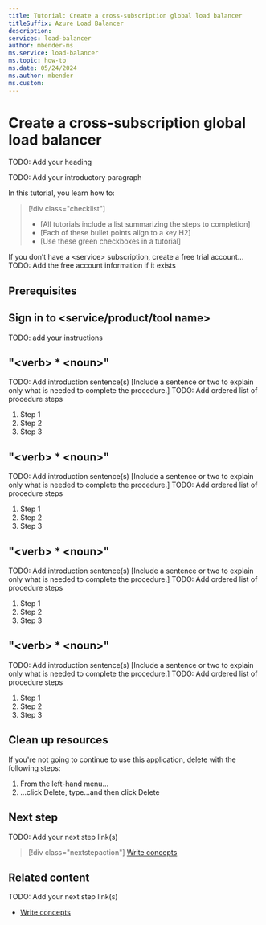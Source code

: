 ```yaml
---
title: Tutorial: Create a cross-subscription global load balancer
titleSuffix: Azure Load Balancer
description: 
services: load-balancer
author: mbender-ms
ms.service: load-balancer
ms.topic: how-to
ms.date: 05/24/2024
ms.author: mbender
ms.custom: 
---
```


# Create a cross-subscription global load balancer
TODO: Add your heading


TODO: Add your introductory paragraph



In this tutorial, you learn how to:

> [!div class="checklist"]
> * [All tutorials include a list summarizing the steps to completion]
> * [Each of these bullet points align to a key H2]
> * [Use these green checkboxes in a tutorial]

<!-- 4. Free account links 
----------------------------------------------------------------

Required, if a free trial account exists Because Tutorials are intended to help new customers use the product or service to complete a top task, include a link to a free trial before the first H2. You can find listed examples in the  [tutorials pattern](article-tutorial.md)
-->

If you don’t have a \<service\> subscription, create a free trial account...
TODO: Add the free account information if it exists


## Prerequisites



<!-- 6. Account sign in --------------------------------------------------------------------

Required: If you need to sign in to the portal to do the Tutorial, this H2 and link are required.

-->

## Sign in to \<service/product/tool name\>
TODO: add your instructions

<!-- If signing in requires more than one step, then use this section. If it's just a single
step, include that step in the first section that requires it.

-->

<!-- 7. Task H2s ------------------------------------------------------------------------------

Required: Tutorials are prescriptive and guide the customer through an end-to-end scenario. Make sure to use specific naming for setting up accounts and configuring technology.

Multiple procedures should be organized in H2 level sections. A section contains a major grouping of steps that help users complete a scenario. Each section is represented as an H2 in the article.

Avoid linking off to other content - include whatever the customer needs to complete the scenario in the article. For example, if the customer needs to set permissions, include the permissions they need to set, and the specific settings in the Tutorial procedure. Don't
send the customer to another article to read about it.

In a break from tradition, do not link to reference topics in the Tutorial when using cmdlets or code. Provide customers what they need to know in the Tutorial to successfully complete the Tutorial.

For portal-based procedures, minimize bullets and numbering.

For the CLI or PowerShell based procedures, don't use bullets or numbering.

* Each H2 should be a major step in the scenario.
* Phrase each H2 title as "<verb> * <noun>" to describe what they'll do in the step.
* Don't start with a gerund.
* Don't number the H2s.
* Begin each H2 with a brief explanation for context.
* Provide a ordered list of procedural steps.
* Provide a code block, diagram, or screenshot if appropriate
* An image, code block, or other graphical element comes after numbered step it illustrates.
* If necessary, optional groups of steps can be added into a section.
* If necessary, alternative groups of steps can be added into a section.

-->

## "\<verb\> * \<noun\>"
TODO: Add introduction sentence(s)
[Include a sentence or two to explain only what is needed to complete the procedure.]
TODO: Add ordered list of procedure steps
1. Step 1
1. Step 2
1. Step 3

## "\<verb\> * \<noun\>"
TODO: Add introduction sentence(s)
[Include a sentence or two to explain only what is needed to complete the procedure.]
TODO: Add ordered list of procedure steps
1. Step 1
1. Step 2
1. Step 3

## "\<verb\> * \<noun\>"
TODO: Add introduction sentence(s)
[Include a sentence or two to explain only what is needed to complete the procedure.]
TODO: Add ordered list of procedure steps
1. Step 1
1. Step 2
1. Step 3

## "\<verb\> * \<noun\>"
TODO: Add introduction sentence(s)
[Include a sentence or two to explain only what is needed to complete the procedure.]
TODO: Add ordered list of procedure steps
1. Step 1
1. Step 2
1. Step 3


<!---Code requires specific formatting. Here are a few useful examples of
commonly used code blocks. Make sure to use the interactive functionality
where possible.

For the CLI or PowerShell based procedures, don't use bullets or
numbering.

Here is an example of a code block for Java:

```java
cluster = Cluster.build(new File("src/remote.yaml")).create();
...
client = cluster.connect();
```

or a code block for Azure CLI:

```azurecli-interactive 
az vm create --resource-group myResourceGroup --name myVM --image win2016datacenter --admin-username azureuser --admin-password myPassword12
```

or a code block for Azure PowerShell:

```azurepowershell-interactive
New-AzureRmContainerGroup -ResourceGroupName myResourceGroup -Name mycontainer -Image mcr.microsoft.com/windows/servercore/iis:nanoserver -OsType Windows -IpAddressType Public
```
-->

<!-- 8. Clean up resources ------------------------------------------------------------------------

Required: To avoid any costs associated with following the tutorial procedure, a Clean up resources (H2) should come just before Next step or Related content (H2)

If there is a follow-on Tutorial that uses the same resources, make that option clear so that a reader doesn't need to recreate those resources. 

-->

<!-- Use this exact H2 -->
## Clean up resources

If you're not going to continue to use this application, delete
<resources> with the following steps:

1. From the left-hand menu...
2. ...click Delete, type...and then click Delete

<!-- 9. Next step/Related content ------------------------------------------------------------------------ 

Optional: You have two options for manually curated links in this pattern: Next step and Related content. You don't have to use either, but don't use both.
  - For Next step, provide one link to the next step in a sequence. Use the blue box format
  - For Related content provide 1-3 links. Include some context so the customer can determine why they would click the link. Add a context sentence for the following links.

-->

## Next step

TODO: Add your next step link(s)

> [!div class="nextstepaction"]
> [Write concepts](article-concept.md)

<!-- OR -->

## Related content

TODO: Add your next step link(s)

- [Write concepts](article-concept.md)

<!--
Remove all the comments in this template before you sign-off or merge to the main branch.
-->
